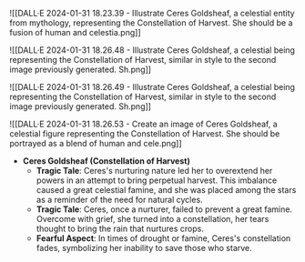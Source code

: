 ![[DALL·E 2024-01-31 18.23.39 - Illustrate Ceres Goldsheaf, a celestial entity from mythology, representing the Constellation of Harvest. She should be a fusion of human and celestia.png]]

![[DALL·E 2024-01-31 18.26.48 - Illustrate Ceres Goldsheaf, a celestial being representing the Constellation of Harvest, similar in style to the second image previously generated. Sh.png]]

![[DALL·E 2024-01-31 18.26.49 - Illustrate Ceres Goldsheaf, a celestial being representing the Constellation of Harvest, similar in style to the second image previously generated. Sh.png]]

![[DALL·E 2024-01-31 18.26.53 - Create an image of Ceres Goldsheaf, a celestial figure representing the Constellation of Harvest. She should be portrayed as a blend of human and cele.png]]

- **Ceres Goldsheaf (Constellation of Harvest)**
    - **Tragic Tale**: Ceres's nurturing nature led her to overextend her powers in an attempt to bring perpetual harvest. This imbalance caused a great celestial famine, and she was placed among the stars as a reminder of the need for natural cycles.
    - **Tragic Tale**: Ceres, once a nurturer, failed to prevent a great famine. Overcome with grief, she turned into a constellation, her tears thought to bring the rain that nurtures crops.
    - **Fearful Aspect**: In times of drought or famine, Ceres's constellation fades, symbolizing her inability to save those who starve.